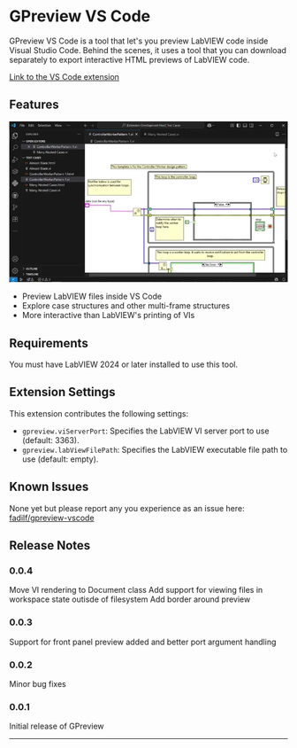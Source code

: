 # GPreview VS Code

GPreview VS Code is a tool that let's you preview LabVIEW code inside Visual Studio Code. Behind the scenes, it uses a tool that you can download separately to export interactive HTML previews of LabVIEW code.

[Link to the VS Code extension](https://marketplace.visualstudio.com/items?itemName=fadil.gpreview)

## Features

![GPreview VS Code Demo](images/GPreview%20Demo.webp)

- Preview LabVIEW files inside VS Code
- Explore case structures and other multi-frame structures
- More interactive than LabVIEW's printing of VIs

## Requirements

You must have LabVIEW 2024 or later installed to use this tool.

## Extension Settings

This extension contributes the following settings:

* `gpreview.viServerPort`: Specifies the LabVIEW VI server port to use (default: 3363).
* `gpreview.labViewFilePath`: Specifies the LabVIEW executable file path to use (default: empty).

## Known Issues

None yet but please report any you experience as an issue here: [fadilf/gpreview-vscode](https://github.com/fadilf/gpreview-vscode)

## Release Notes

### 0.0.4

Move VI rendering to Document class
Add support for viewing files in workspace state outisde of filesystem
Add border around preview

### 0.0.3

Support for front panel preview added and better port argument handling

### 0.0.2

Minor bug fixes

### 0.0.1

Initial release of GPreview

---